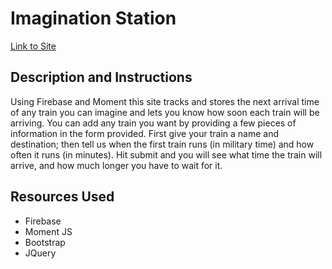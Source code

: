 # Imagination Station

[Link to Site](https://seliades.github.io/Train-Schedules/)

## Description and Instructions
Using Firebase and Moment this site tracks and stores the next arrival time of any train you can imagine and lets you know how soon each train will be arriving. You can add any train you want by providing a few pieces of information in the form provided. First give your train a name and destination; then tell us when the first train runs (in military time) and how often it runs (in minutes). Hit submit and you will see what time the train will arrive, and how much longer you have to wait for it.
 
## Resources Used
- Firebase
- Moment JS
- Bootstrap
- JQuery